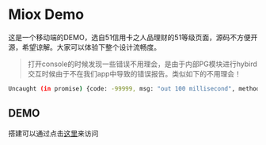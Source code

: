 # Miox Demo

这是一个移动端的DEMO，选自51信用卡之人品理财的51等级页面，源码不方便开源，希望谅解。大家可以体验下整个设计流畅度。

> 打开console的时候发现一些错误不用理会，是由于内部PG模块进行hybird交互时候由于不在我们app中导致的错误报告。类似如下的不用理会！

```bash
Uncaught (in promise) {code: -99999, msg: "out 100 millisecond", method: "setWebViewScrollLock"}
```

## DEMO

搭建可以通过点击[这里](https://51nb.github.io/miox-demo-member-level/)来访问
